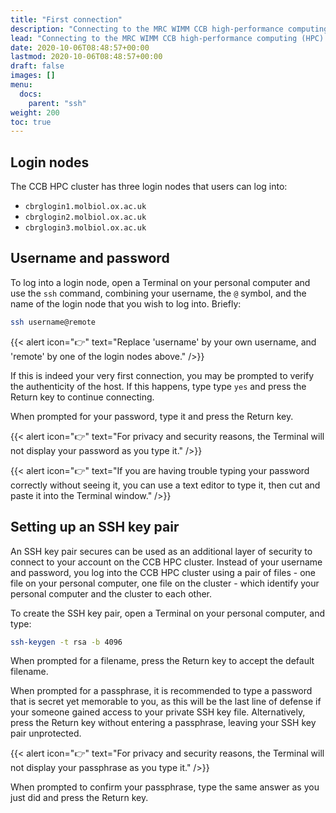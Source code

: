 ```yaml
---
title: "First connection"
description: "Connecting to the MRC WIMM CCB high-performance computing (HPC) cluster for the first time."
lead: "Connecting to the MRC WIMM CCB high-performance computing (HPC) cluster for the first time."
date: 2020-10-06T08:48:57+00:00
lastmod: 2020-10-06T08:48:57+00:00
draft: false
images: []
menu:
  docs:
    parent: "ssh"
weight: 200
toc: true
---
```


## Login nodes

The CCB HPC cluster has three login nodes that users can log into:

- `cbrglogin1.molbiol.ox.ac.uk`
- `cbrglogin2.molbiol.ox.ac.uk`
- `cbrglogin3.molbiol.ox.ac.uk`

## Username and password

To log into a login node, open a Terminal on your personal computer and use the `ssh`
command, combining your username, the `@` symbol, and the name of the login node that
you wish to log into.
Briefly:

```bash
ssh username@remote
```

{{< alert icon="👉" text="Replace 'username' by your own username, and 'remote' by one of the login nodes above." />}}

If this is indeed your very first connection, you may be prompted to verify the authenticity of the host.
If this happens, type type `yes` and press the Return key to continue connecting.

When prompted for your password, type it and press the Return key.

{{< alert icon="👉" text="For privacy and security reasons, the Terminal will not display your password as you type it." />}}

{{< alert icon="👉" text="If you are having trouble typing your password correctly without seeing it, you can use a text editor to type it, then cut and paste it into the Terminal window." />}}

## Setting up an SSH key pair

An SSH key pair secures can be used as an additional layer of security to connect
to your account on the CCB HPC cluster.
Instead of your username and password, you log into the CCB HPC cluster using
a pair of files - one file on your personal computer, one file on the cluster -
which identify your personal computer and the cluster to each other.

To create the SSH key pair, open a Terminal on your personal computer, and type:

```bash
ssh-keygen -t rsa -b 4096
```

When prompted for a filename, press the Return key to accept the default filename.

When prompted for a passphrase, it is recommended to type a password that is
secret yet memorable to you, as this will be the last line of defense if your
someone gained access to your private SSH key file.
Alternatively, press the Return key without entering a passphrase, leaving your
SSH key pair unprotected.

{{< alert icon="👉" text="For privacy and security reasons, the Terminal will not display your passphrase as you type it." />}}

When prompted to confirm your passphrase, type the same answer as you just did and press the Return key.
